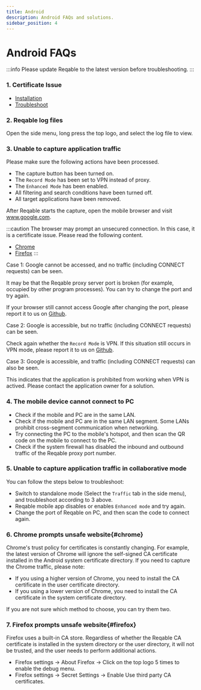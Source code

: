 ```yaml
---
title: Android
description: Android FAQs and solutions.
sidebar_position: 4
---
```


# Android FAQs

:::info
Please update Reqable to the latest version before troubleshooting.
:::

### 1. Certificate Issue

- [Installation](../getting-started/installation)
- [Troubleshoot](./ssl)

### 2. Reqable log files

Open the side menu, long press the top logo, and select the log file to view.

### 3. Unable to capture application traffic

Please make sure the following actions have been processed.

- The capture button has been turned on.
- The `Record Mode` has been set to VPN instead of proxy.
- The `Enhanced Mode` has been enabled.
- All filtering and search conditions have been turned off.
- All target applications have been removed.

After Reqable starts the capture, open the mobile browser and visit www.google.com.

:::caution
The browser may prompt an unsecured connection. In this case, it is a certificate issue. Please read the following content.
- [Chrome](#chrome)
- [Firefox](#firefox)
:::

Case 1: Google cannot be accessed, and no traffic (including CONNECT requests) can be seen.

It may be that the Reqable proxy server port is broken (for example, occupied by other program processes). You can try to change the port and try again.

If your browser still cannot access Google after changing the port, please report it to us on [Github](https://github.com/reqable/reqable-app/issues).

Case 2: Google is accessible, but no traffic (including CONNECT requests) can be seen.

Check again whether the `Record Mode` is VPN. If this situation still occurs in VPN mode, please report it to us on [Github](https://github.com/reqable/reqable-app/issues).

Case 3: Google is accessible, and traffic (including CONNECT requests) can also be seen.

This indicates that the application is prohibited from working when VPN is actived. Please contact the application owner for a solution.

### 4. The mobile device cannot connect to PC

- Check if the mobile and PC are in the same LAN.
- Check if the mobile and PC are in the same LAN segment. Some LANs prohibit cross-segment communication when networking.
- Try connecting the PC to the mobile's hotspot, and then scan the QR code on the mobile to connect to the PC.
- Check if the system firewall has disabled the inbound and outbound traffic of the Reqable proxy port number.

### 5. Unable to capture application traffic in collaborative mode

You can follow the steps below to troubleshoot:

- Switch to standalone mode (Select the `Traffic` tab in the side menu), and troubleshoot according to 3 above.
- Reqable mobile app disables or enables `Enhanced mode` and try again.
- Change the port of Reqable on PC, and then scan the code to connect again.

### 6. Chrome prompts unsafe website{#chrome}

Chrome's trust policy for certificates is constantly changing. For example, the latest version of Chrome will ignore the self-signed CA certificate installed in the Android system certificate directory. If you need to capture the Chrome traffic, please note:

- If you using a higher version of Chrome, you need to install the CA certificate in the user certificate directory.
- If you using a lower version of Chrome, you need to install the CA certificate in the system certificate directory.

If you are not sure which method to choose, you can try them two.

### 7. Firefox prompts unsafe website{#firefox}

Firefox uses a built-in CA store. Regardless of whether the Reqable CA certificate is installed in the system directory or the user directory, it will not be trusted, and the user needs to perform additional actions.

- Firefox settings -> About Firefox -> Click on the top logo 5 times to enable the debug menu.
- Firefox settings -> Secret Settings -> Enable Use third party CA certificates.